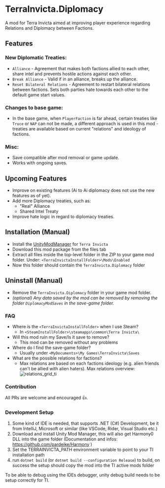 # TerraInvicta.Diplomacy

A mod for Terra Invicta aimed at improving player experience regarding Relations and Diplomacy between Factions.

## Features

### New Diplomatic Treaties:

* `Alliance` - Agreement that makes both factions allied to each other, share intel and prevents hostile actions against
  each other.
* `Break Alliance` - Valid if in an alliance, breaks up the alliance.
* `Reset Bilateral Relations` - Agreement to restart bilateral relations between
  factions. Sets both parties hate towards each other to the default game start values.

### Changes to base game:

* In the base game, when `PlayerFaction` is far ahead, certain treaties like `Truce` or `NAP` can not be made, a
  different approach is used in this mod - treaties are available based on current "relations" and ideology of factions.

### Misc:

* Save compatible after mod removal or game update.
* Works with ongoing saves.

## Upcoming Features

* Improve on existing features (Ai to Ai diplomacy does not use the new features as of yet).
* Add more Diplomacy treaties, such as:
    * "Real" Alliance
    * Shared Intel Treaty
* Improve hate logic in regard to diplomacy treaties.

## Installation (Manual)

* Install the [UnityModManager](https://www.nexusmods.com/site/mods/21) for `Terra Invicta`
* Download this mod package from the files tab
* Extract all files inside the top-level folder in the ZIP to your game mod folder.
  Under: `<TerraInvictaInstallFolder>\Mods\Enabled`
* Now this folder should contain the `TerraInvicta.Diplomacy` folder

## Uninstall (Manual)

* Remove the `TerraInvicta.Diplomacy` folder in your game mod folder.
* _(optional) Any data saved by the mod can be removed by removing the folder `DiplomacyModSaves` in the save-game
  folder._

### FAQ

* Where is the `<TerraInvictaInstallFolder>` when I use Steam?
    * In `<SteamInstallFolder>\steamapps\common\Terra Invicta\`
* Will this mod ruin my Save/Is it save to remove?
    * This mod can be removed without any problems
* Where do I find the save-game folder?
    * Usually under `<MyDocuments>\My Games\TerraInvicta\Saves`
* What are the possible relations for factions?
    * Max relations are based on each factions ideology (e.g. alien friends can't be allied with alien haters). Max
      relations overview:
      ![relations_grid_ti](https://github.com/eg3r/TerraInvicta.Diplomacy/assets/41837307/8c07ba49-343c-4324-a423-2c4e26f806ca)

### Contribution

All PRs are welcome and encouraged 👍.

### Development Setup

1. Some kind of IDE is needed, that supports .NET (C#) Development, be it from IntelliJ, Microsoft or similar (like VSCode, Rider, Visual Studio etc.)
2. Download and install Unity Mod Manager, this will also get Harmony0 DLL into the game folder (Documentation and infos: https://github.com/pardeike/Harmony )
3. Set the TERRAINVICTA_PATH environment variable to point to your TI installation path
4. run ```dotnet build``` (or ```dotnet build --configuration Release```) to build, on success the setup should copy the mod into the TI active mods folder

To be able to debug using the IDEs debugger, unity debug build needs to be setup correctly for TI.  
